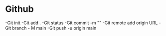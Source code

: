 # Github
-Git init
-Git add .
-Git status
-Git commit -m ""
-Git remote add origin URL
-Git branch - M main
-Git push -u origin main